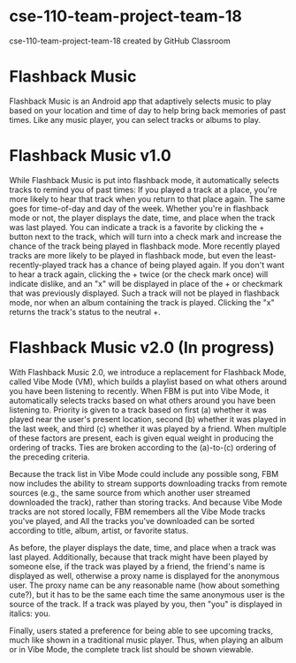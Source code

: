 # cse-110-team-project-team-18
cse-110-team-project-team-18 created by GitHub Classroom

# Flashback Music

Flashback Music is an Android app that adaptively selects music to play based on your location and time of day to help bring back memories of past times.  Like any music player, you can select tracks or albums to play.

# Flashback Music v1.0

While Flashback Music is put into flashback mode, it automatically selects tracks to remind you of past times:  If you played a track at a place, you're more likely to hear that track when you return to that place again.  The same goes for time-of-day and day of the week.  Whether you're in flashback mode or not, the player displays the date, time, and place when the track was last played.  You can indicate a track is a favorite by clicking the + button next to the track, which will turn into a check mark and increase the chance of the track being played in flashback mode.  More recently played tracks are more likely to be played in flashback mode, but even the least-recently-played track has a chance of being played again.  If you don't want to hear a track again, clicking the + twice (or the check mark once) will indicate dislike, and an "x" will be displayed in place of the + or checkmark that was previously displayed.  Such a track will not be played in flashback mode, nor when an album containing the track is played.  Clicking the "x" returns the track's status to the neutral +.

# Flashback Music v2.0 (In progress)

With Flashback Music 2.0, we introduce a replacement for Flashback Mode, called Vibe Mode (VM), which builds a playlist based on what others around you have been listening to recently.  When FBM is put into Vibe Mode, it automatically selects tracks based on what others around you have been listening to.  Priority is given to a track based on first (a) whether it was played near the user's present location, second (b) whether it was played in the last week, and third (c) whether it was played by a friend.  When multiple of these factors are present, each is given equal weight in producing the ordering of tracks.  Ties are broken according to the (a)-to-(c) ordering of the preceding criteria.

Because the track list in Vibe Mode could include any possible song, FBM now includes the ability to stream supports downloading tracks from remote sources (e.g., the same source from which another user streamed downloaded the track), rather than storing tracks.  And because Vibe Mode tracks are not stored locally, FBM remembers all the Vibe Mode tracks you've played, and All the tracks you've downloaded can be sorted according to title, album, artist, or favorite status.

As before, the player displays the date, time, and place when a track was last played.  Additionally, because that track might have been played by someone else, if the track was played by a friend, the friend's name is displayed as well, otherwise a proxy name is displayed for the anonymous user.  The proxy name can be any reasonable name (how about something cute?), but it has to be the same each time the same anonymous user is the source of the track.  If a track was played by you, then "you" is displayed in italics: you.

Finally, users stated a preference for being able to see upcoming tracks, much like shown in a traditional music player.  Thus, when playing an album or in Vibe Mode, the complete track list should be shown viewable.

